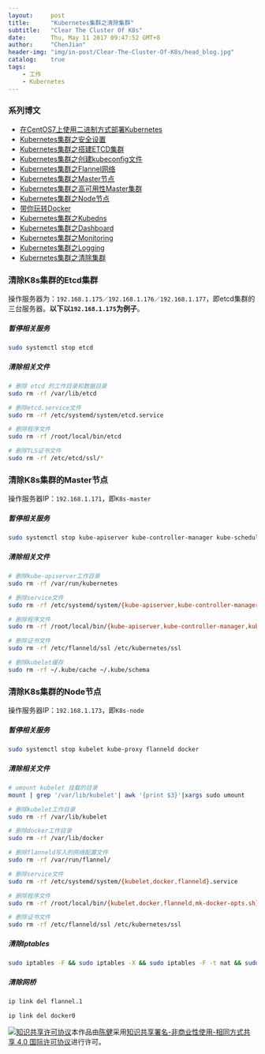 ```yaml
---
layout:     post
title:      "Kubernetes集群之清除集群"
subtitle:   "Clear The Cluster Of K8s"
date:       Thu, May 11 2017 09:47:52 GMT+8
author:     "ChenJian"
header-img: "img/in-post/Clear-The-Cluster-Of-K8s/head_blog.jpg"
catalog:    true
tags:
    - 工作
    - Kubernetes
---
```


### 系列博文

- [在CentOS7上使用二进制方式部署Kubernetes](https://o-my-chenjian.com/2017/04/25/Deploy-K8s-By-Source-Code-On-CentOS7/)
- [Kubernetes集群之安全设置](https://o-my-chenjian.com/2017/04/25/Security-Settings-Of-K8s/)
- [Kubernetes集群之搭建ETCD集群](https://o-my-chenjian.com/2017/04/08/Deploy-Etcd-Cluster/)
- [Kubernetes集群之创建kubeconfig文件](https://o-my-chenjian.com/2017/04/26/Create-The-File-Of-Kubeconfig-For-K8s/)
- [Kubernetes集群之Flannel网络](https://o-my-chenjian.com/2017/05/11/Deploy-Pod-Network-Of-Flannel/)
- [Kubernetes集群之Master节点](https://o-my-chenjian.com/2017/04/26/Deploy-Master-Of-K8s/)
- [Kubernetes集群之高可用性Master集群](https://o-my-chenjian.com/2017/05/20/Deploy-HA-Master-Clusters-Of-K8s/)
- [Kubernetes集群之Node节点](https://o-my-chenjian.com/2017/04/26/Deploy-Node-Of-K8s/)
- [带你玩转Docker](https://o-my-chenjian.com/2016/07/04/Easy-With-Docker/)
- [Kubernetes集群之Kubedns](https://o-my-chenjian.com/2017/04/26/Deploy-Kubedns-Of-K8s/)
- [Kubernetes集群之Dashboard](https://o-my-chenjian.com/2017/04/08/Deploy-Dashboard-With-K8s/)
- [Kubernetes集群之Monitoring](https://o-my-chenjian.com/2017/04/08/Deploy-Monitoring-With-K8s/)
- [Kubernetes集群之Logging](https://o-my-chenjian.com/2017/04/08/Deploy-Logging-With-K8s/)
- [Kubernetes集群之清除集群](https://o-my-chenjian.com/2017/05/11/Clear-The-Cluster-Of-K8s/)


### 清除K8s集群的Etcd集群

操作服务器为：`192.168.1.175／192.168.1.176／192.168.1.177`，即etcd集群的三台服务器。**以下以`192.168.1.175`为例子**。

##### 暂停相关服务

``` sh
sudo systemctl stop etcd
```

##### 清除相关文件

``` sh
# 删除 etcd 的工作目录和数据目录
sudo rm -rf /var/lib/etcd

# 删除etcd.service文件
sudo rm -rf /etc/systemd/system/etcd.service

# 删除程序文件
sudo rm -rf /root/local/bin/etcd

# 删除TLS证书文件
sudo rm -rf /etc/etcd/ssl/*
```

### 清除K8s集群的Master节点

操作服务器IP：`192.168.1.171`，即`K8s-master`

##### 暂停相关服务

``` sh
sudo systemctl stop kube-apiserver kube-controller-manager kube-scheduler flanneld
```

##### 清除相关文件

``` sh
# 删除kube-apiserver工作目录
sudo rm -rf /var/run/kubernetes

# 删除service文件
sudo rm -rf /etc/systemd/system/{kube-apiserver,kube-controller-manager,kube-scheduler,flanneld}.service

# 删除程序文件
sudo rm -rf /root/local/bin/{kube-apiserver,kube-controller-manager,kube-scheduler,flanneld,mk-docker-opts.sh}

# 删除证书文件
sudo rm -rf /etc/flanneld/ssl /etc/kubernetes/ssl

# 删除kubelet缓存
sudo rm -rf ~/.kube/cache ~/.kube/schema
```


### 清除K8s集群的Node节点

操作服务器IP：`192.168.1.173`，即`K8s-node`

##### 暂停相关服务

``` sh
sudo systemctl stop kubelet kube-proxy flanneld docker
```

##### 清除相关文件

``` sh
# umount kubelet 挂载的目录
mount | grep '/var/lib/kubelet'| awk '{print $3}'|xargs sudo umount

# 删除kubelet工作目录
sudo rm -rf /var/lib/kubelet

# 删除docker工作目录
sudo rm -rf /var/lib/docker

# 删除flanneld写入的网络配置文件
sudo rm -rf /var/run/flannel/

# 删除service文件
sudo rm -rf /etc/systemd/system/{kubelet,docker,flanneld}.service

# 删除程序文件
sudo rm -rf /root/local/bin/{kubelet,docker,flanneld,mk-docker-opts.sh}

# 删除证书文件
sudo rm -rf /etc/flanneld/ssl /etc/kubernetes/ssl
```

##### 清除Iptables

``` sh
sudo iptables -F && sudo iptables -X && sudo iptables -F -t nat && sudo iptables -X -t nat
```

##### 清除网桥

``` sh
ip link del flannel.1

ip link del docker0
```

<a rel="license" href="http://creativecommons.org/licenses/by-nc-sa/4.0/"><img alt="知识共享许可协议" style="border-width:0" src="https://i.creativecommons.org/l/by-nc-sa/4.0/88x31.png" /></a>本作品由<a xmlns:cc="http://creativecommons.org/ns#" href="https://o-my-chenjian.com/2017/05/11/Clear-The-Cluster-Of-K8s/" property="cc:attributionName" rel="cc:attributionURL">陈健</a>采用<a rel="license" href="http://creativecommons.org/licenses/by-nc-sa/4.0/">知识共享署名-非商业性使用-相同方式共享 4.0 国际许可协议</a>进行许可。